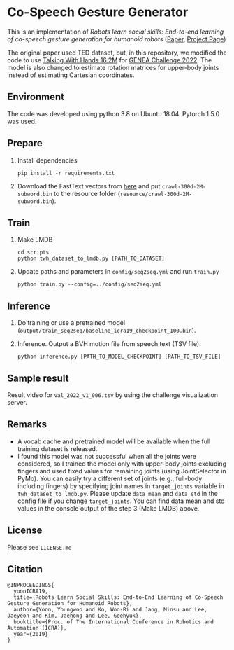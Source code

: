 # Co-Speech Gesture Generator

This is an implementation of *Robots learn social skills: End-to-end learning of co-speech gesture generation for humanoid robots* ([Paper](https://arxiv.org/abs/1810.12541), [Project Page](https://sites.google.com/view/youngwoo-yoon/projects/co-speech-gesture-generation))

The original paper used TED dataset, but, in this repository, we modified the code to use [Talking With Hands 16.2M](https://github.com/facebookresearch/TalkingWithHands32M) for [GENEA Challenge 2022](https://genea-workshop.github.io/2022/challenge/).
The model is also changed to estimate rotation matrices for upper-body joints instead of estimating Cartesian coordinates.
  

## Environment
The code was developed using python 3.8 on Ubuntu 18.04. Pytorch 1.5.0 was used.

## Prepare

1. Install dependencies 
    ```
    pip install -r requirements.txt
    ```

2. Download the FastText vectors from [here](https://fasttext.cc/docs/en/english-vectors.html) and put `crawl-300d-2M-subword.bin` to the resource folder (`resource/crawl-300d-2M-subword.bin`). 


## Train

1. Make LMDB
    ```
    cd scripts
    python twh_dataset_to_lmdb.py [PATH_TO_DATASET]
    ```

2. Update paths and parameters in `config/seq2seq.yml` and run `train.py`
    ```
    python train.py --config=../config/seq2seq.yml
    ```

## Inference

1. Do training or use a pretrained model (`output/train_seq2seq/baseline_icra19_checkpoint_100.bin`).


2. Inference. Output a BVH motion file from speech text (TSV file).
    ```
    python inference.py [PATH_TO_MODEL_CHECKPOINT] [PATH_TO_TSV_FILE]
    ```


## Sample result

Result video for `val_2022_v1_006.tsv` by using the challenge visualization server.



## Remarks

* A vocab cache and pretrained model will be available when the full training dataset is released.
* I found this model was not successful when all the joints were considered, so I trained the model only with upper-body joints excluding fingers and used fixed values for remaining joints (using JointSelector in PyMo). You can easily try a different set of joints (e.g., full-body including fingers) by specifying joint names in `target_joints` variable in `twh_dataset_to_lmdb.py`. Please update `data_mean` and `data_std` in the config file if you change `target_joints`. You can find data mean and std values in the console output of the step 3 (Make LMDB) above.


## License

Please see `LICENSE.md`


## Citation

```
@INPROCEEDINGS{
  yoonICRA19,
  title={Robots Learn Social Skills: End-to-End Learning of Co-Speech Gesture Generation for Humanoid Robots},
  author={Yoon, Youngwoo and Ko, Woo-Ri and Jang, Minsu and Lee, Jaeyeon and Kim, Jaehong and Lee, Geehyuk},
  booktitle={Proc. of The International Conference in Robotics and Automation (ICRA)},
  year={2019}
}
```
 

